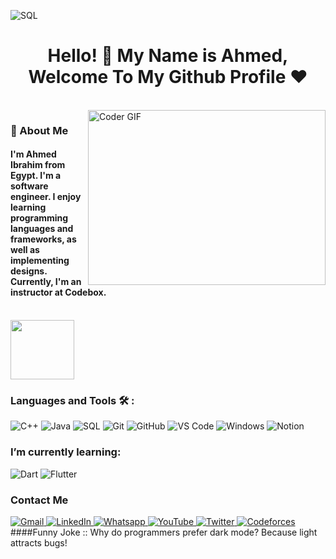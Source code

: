 
  <img alt="SQL" src="https://img.shields.io/badge/-SQL-black?style=flat-square&logo=sql"><h1 align="center">Hello! 👋 My Name is Ahmed, Welcome To My Github Profile ♥</h1>
<br>
<img align="right" src="https://media.giphy.com/media/SWoSkN6DxTszqIKEqv/giphy.gif" alt="Coder GIF" width="380" height="280">

<h3>🚀 About Me</h3> 
<h4>I'm Ahmed Ibrahim from Egypt. I'm a software engineer. I enjoy learning programming languages and frameworks, as well as implementing designs. Currently, I'm an instructor at Codebox.</h4>

<br>

<img align="center" src="https://github.com/Govindv7555/Govindv7555/blob/main/49e76e0596857673c5c80c85b84394c1.gif" width="45%" height="95px">

<h3>Languages and Tools 🛠 :</h3>

<p>
  <img alt="C++" src="https://img.shields.io/badge/-C++-%23E44D27?style=flat-square&logo=c%2B%2B">
  <img alt="Java" src="https://img.shields.io/badge/-Java-%231572B6?style=flat-square&logo=java">
  <img alt="SQL" src="https://img.shields.io/badge/-SQL-black?style=flat-square&logo=sql">
  <img alt="Git" src="https://img.shields.io/badge/-Git-563D7C?style=flat-square&logo=git&logoColor=%23ffffff">
  <img alt="GitHub" src="https://img.shields.io/badge/-GitHub-15b4c1?style=flat-square&logo=github&logoColor=%23ffffff">
  <img alt="VS Code" src="https://img.shields.io/badge/-VS%20Code-%23CC6699?style=flat-square&logo=visual-studio-code&logoColor=ffffff">
  <img alt="Windows" src="https://img.shields.io/badge/-Windows-%23F05032?style=flat-square&logo=windows&logoColor=%23ffffff">
  <img alt="Notion" src="http://img.shields.io/badge/-Notion-007ACC?style=flat-square&logo=notion&logoColor=000">
</p>

<h3>I’m currently learning:</h3>

<p>
  <img alt="Dart" src="https://img.shields.io/badge/-Dart-%23282C34?style=flat-square&logo=dart">
  <img alt="Flutter" src="https://img.shields.io/badge/-Flutter-7348b6?style=flat-square&logo=flutter">
</p>

<h3>Contact Me</h3>

<p>
  <a href="mailto:Ahmed.ibrahim7893@gmail.com">
    <img alt="Gmail" src="https://img.shields.io/badge/Gmail-D14836?style=for-the-badge&logo=gmail&logoColor=white">
  </a>
  <a href="https://www.linkedin.com/in/ahmed-ibrahim-2a7851254/">
    <img alt="LinkedIn" src="https://img.shields.io/badge/LinkedIn-0077B5?style=for-the-badge&logo=linkedin&logoColor=white">
  </a>
  <a href="https://wa.link/uohlcp">
    <img alt="Whatsapp" src="https://img.shields.io/badge/-Whatsapp-075e54?style=for-the-badge&logo=Whatsapp&logoColor=white">
  </a>
  <a href="https://www.youtube.com/channel/UCtJsWJh15XRxNjTkii4xsSw">
    <img alt="YouTube" src="https://img.shields.io/badge/YouTube-FF0000?style=for-the-badge&logo=youtube&logoColor=white">
  </a>
  <a href="https://twitter.com/jamika7893">
    <img alt="Twitter" src="https://img.shields.io/badge/Twitter-1DA1F2?style=for-the-badge&logo=twitter&logoColor=white">
  </a>
  <a href="https://codeforces.com/profile/jamika78">
    <img alt="Codeforces" src="https://img.shields.io/badge/Codeforces-1F8ACB?style=for-the-badge&logo=codeforces&logoColor=white">
  </a>
</pHere's the updated version of your GitHub profile with the links added:

####Funny Joke :: Why do programmers prefer dark mode? Because light attracts bugs!
